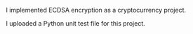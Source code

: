 I implemented ECDSA encryption as a cryptocurrency project. 

I uploaded a Python unit test file for this project. 
